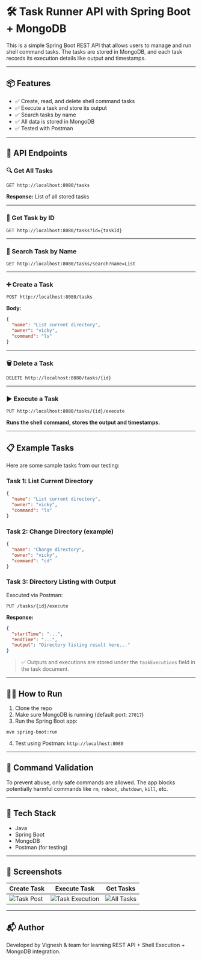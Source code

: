 # 🛠️ Task Runner API with Spring Boot + MongoDB

This is a simple Spring Boot REST API that allows users to manage and run shell command tasks. The tasks are stored in MongoDB, and each task records its execution details like output and timestamps.

---

## 📦 Features

- ✅ Create, read, and delete shell command tasks
- ✅ Execute a task and store its output
- ✅ Search tasks by name
- ✅ All data is stored in MongoDB
- ✅ Tested with Postman

---

## 🧪 API Endpoints

### 🔍 Get All Tasks
```
GET http://localhost:8080/tasks
```
**Response:** List of all stored tasks

---

### 🔎 Get Task by ID
```
GET http://localhost:8080/tasks?id={taskId}
```

---

### 🔎 Search Task by Name
```
GET http://localhost:8080/tasks/search?name=List
```

---

### ➕ Create a Task
```
POST http://localhost:8080/tasks
```
**Body:**
```json
{
  "name": "List current directory",
  "owner": "vicky",
  "command": "ls"
}
```

---

### 🗑️ Delete a Task
```
DELETE http://localhost:8080/tasks/{id}
```

---

### ▶️ Execute a Task
```
PUT http://localhost:8080/tasks/{id}/execute
```
**Runs the shell command, stores the output and timestamps.**

---

## 📋 Example Tasks

Here are some sample tasks from our testing:

### Task 1: List Current Directory
```json
{
  "name": "List current directory",
  "owner": "vicky",
  "command": "ls"
}
```

### Task 2: Change Directory (example)
```json
{
  "name": "Change directory",
  "owner": "vicky",
  "command": "cd"
}
```

### Task 3: Directory Listing with Output
Executed via Postman:
```
PUT /tasks/{id}/execute
```
**Response:**
```json
{
  "startTime": "...",
  "endTime": "...",
  "output": "Directory listing result here..."
}
```

> ✅ Outputs and executions are stored under the `taskExecutions` field in the task document.

---

## 🏃‍♂️ How to Run

1. Clone the repo
2. Make sure MongoDB is running (default port: `27017`)
3. Run the Spring Boot app:
```
mvn spring-boot:run
```
4. Test using Postman: `http://localhost:8080`

---

## 🧼 Command Validation

To prevent abuse, only safe commands are allowed. The app blocks potentially harmful commands like `rm`, `reboot`, `shutdown`, `kill`, etc.

---

## 💾 Tech Stack

- Java
- Spring Boot
- MongoDB
- Postman (for testing)

---

## 📸 Screenshots

| Create Task | Execute Task | Get Tasks |
|-------------|--------------|-----------|
| ![Task Post](2.JPG) | ![Task Execution](3.JPG) | ![All Tasks](Capture.JPG) |

---

## 📬 Author

Developed by Vignesh & team for learning REST API + Shell Execution + MongoDB integration.